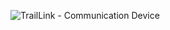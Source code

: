 ![TrailLink - Communication Device](https://github.com/user-attachments/assets/95b5f63b-6236-4862-be03-d42ba5669af3)
